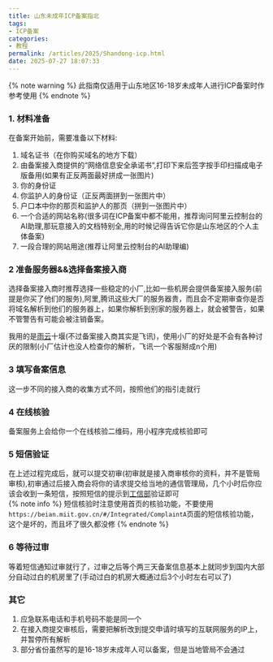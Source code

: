```yaml
---
title: 山东未成年ICP备案指北
tags:
- ICP备案
categories: 
- 教程
permalink: /articles/2025/Shandong-icp.html
date: 2025-07-27 18:07:33
---
```

{% note warning %}
此指南仅适用于山东地区16-18岁未成年人进行ICP备案时作参考使用
{% endnote %}

### 1. 材料准备

在备案开始前，需要准备以下材料:  

1. 域名证书（在你购买域名的地方下载）
2. 由备案接入商提供的“网络信息安全承诺书”,打印下来后签字按手印扫描成电子版备用(如果有正反两面最好拼成一张图片)
3. 你的身份证
4. 你监护人的身份证（正反两面拼到一张图片中）
5. 户口本中你的那页和监护人的那页（拼到一张图片中）
6. 一个合适的网站名称(很多词在ICP备案中都不能用，推荐询问阿里云控制台的AI助理,那玩意接入的文档特别全,用的时候记得告诉它你是山东地区的个人主体备案)
7. 一段合理的网站用途(推荐让阿里云控制台的AI助理编)

### 2 准备服务器&&选择备案接入商

选择备案接入商时推荐选择一些稳定的小厂,比如一些机房会提供备案接入服务(前提是你买了他们的服务),阿里,腾讯这些大厂的服务器贵，而且会不定期审查你是否将域名解析到他们的服务器上，如果你解析到别家的服务器上，就会被警告，如果不管警告有可能会被注销备案。  

我用的是[雨云](https://www.rainyun.com/cat_)十堰(不过备案接入商其实是飞讯)，使用小厂的好处是不会有各种讨厌的限制(小厂估计也没人检查你的解析，飞讯一个客服掰成n个用)  

### 3 填写备案信息

这一步不同的接入商的收集方式不同，按照他们的指引走就行

### 4 在线核验

备案服务上会给你一个在线核验二维码，用小程序完成核验即可

### 5 短信验证

在上述过程完成后，就可以提交初审(初审就是接入商审核你的资料，并不是管局审核),初审通过后接入商会将你的请求提交给当地的通信管理局，几个小时后你应该会收到一条短信，按照短信的提示到[工信部](https://beian.miit.gov.cn/)验证即可  
{% note info %}
短信核验时注意使用首页的核验功能，不要使用`https://beian.miit.gov.cn/#/Integrated/ComplaintA`页面的短信核验功能，这个是坏的，而且坏了很久都没修
{% endnote %}

### 6 等待过审

等着短信通知过审就行了，过审之后等个两三天备案信息基本上就同步到国内大部分自动过白的机房里了(手动过白的机房大概通过后3个小时左右可以了)

### 其它

1. 应急联系电话和手机号码不能是同一个
2. 在接入商提交审核后，需要把解析改到提交申请时填写的互联网服务的IP上，并暂停所有解析
3. 部分省份虽然写的是16-18岁未成年人可以备案，但是当地管局不会通过

